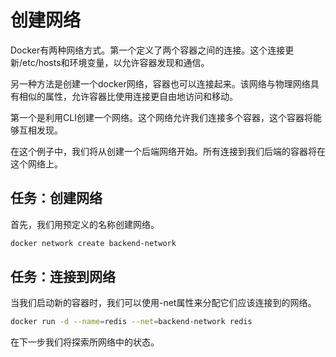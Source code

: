 #  	创建网络
Docker有两种网络方式。第一个定义了两个容器之间的连接。这个连接更新/etc/hosts和环境变量，以允许容器发现和通信。

另一种方法是创建一个docker网络，容器也可以连接起来。该网络与物理网络具有相似的属性，允许容器比使用连接更自由地访问和移动。

第一个是利用CLI创建一个网络。这个网络允许我们连接多个容器，这个容器将能够互相发现。

在这个例子中，我们将从创建一个后端网络开始。所有连接到我们后端的容器将在这个网络上。

## 任务：创建网络
首先，我们用预定义的名称创建网络。
```bash
docker network create backend-network
```

## 任务：连接到网络
当我们启动新的容器时，我们可以使用-net属性来分配它们应该连接到的网络。

```bash
docker run -d --name=redis --net=backend-network redis

```
在下一步我们将探索所网络中的状态。
